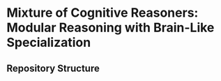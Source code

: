 # Mixture of Cognitive Reasoners: Modular Reasoning with Brain-Like Specialization

## Repository Structure